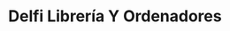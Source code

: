 ---
title: "Delfi Librería Y Ordenadores"
url: /gijon/delfi-libreria-y-ordenadores/
shop: libros
---